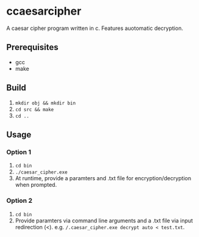 # ccaesarcipher

A caesar cipher program written in c. Features auotomatic decryption.

## Prerequisites

* gcc 
* make

## Build

1. `mkdir obj && mkdir bin` 
2. `cd src && make`
3. `cd ..`

## Usage

### Option 1

1. `cd bin`
2. `./caesar_cipher.exe`
3. At runtime, provide a paramters and .txt file for encryption/decryption when prompted.

### Option 2

1. `cd bin`
2. Provide paramters via command line arguments and a .txt file via input redirection (<). e.g. `/.caesar_cipher.exe decrypt auto < test.txt`.
